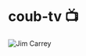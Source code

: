 # coub-tv 📺

![Jim Carrey](https://github.com/TrueGuy/coub-tv/raw/master/CoubTV%20stuff/screenshots/screen3.png)
